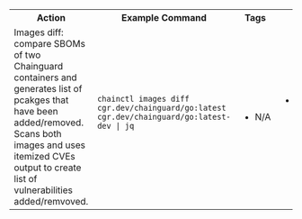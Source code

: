 <table>
    <!-- Header -->
    <tr>
        <th>Action</th>
        <th>Example Command</th>
        <th>Tags</th>
        <th>Notes</th>
        <th>Use Cases </th>
    </tr>
    <!-- Start entry in the cheatsheet -->
    <tr>
        <td> <!-- Description -->
        Images diff: compare SBOMs of two Chainguard containers and generates list of pcakges that have been added/removed. Scans both images and uses itemized CVEs output to create list of vulnerabilities added/remvoved. 
        </td>
        <td> <!-- Copy paste command -->
            <pre><code class="language-bash">chainctl images diff cgr.dev/chainguard/go:latest cgr.dev/chainguard/go:latest-dev | jq
            </code></pre>
        </td>
        <td> <!-- Tags -->
            <ul>
                <li>N/A</li>
            </ul>
        </td>
        <td> <!-- Notes -->
            <ul>
                <li>Compared in order images are listed</li>
            </ul>
        </td>
        <td> <!-- Use Cases -->
            <ul>
                <li>Compare release version of images</li>
                <li>Trigger rebuilds only on significant changes to a base image</li>
            </ul>
        </td>
    </tr>
    <!-- End entry in the cheatsheet -->
</table>